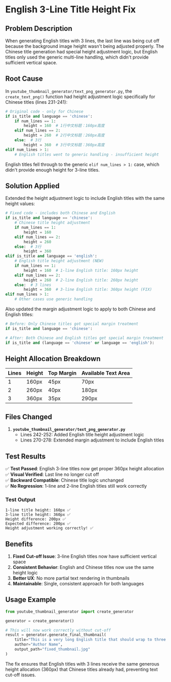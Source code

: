 # English 3-Line Title Height Fix

## Problem Description

When generating English titles with 3 lines, the last line was being cut off because the background image height wasn't being adjusted properly. The Chinese title generation had special height adjustment logic, but English titles only used the generic multi-line handling, which didn't provide sufficient vertical space.

## Root Cause

In `youtube_thumbnail_generator/text_png_generator.py`, the `create_text_png()` function had height adjustment logic specifically for Chinese titles (lines 231-241):

```python
# Original code - only for Chinese
if is_title and language == 'chinese':
    if num_lines == 1:
        height = 160  # 1行中文标题：160px高度
    elif num_lines == 2:
        height = 260  # 2行中文标题：260px高度
    else:  # 3行
        height = 360  # 3行中文标题：360px高度
elif num_lines > 1:
    # English titles went to generic handling - insufficient height
```

English titles fell through to the generic `elif num_lines > 1:` case, which didn't provide enough height for 3-line titles.

## Solution Applied

Extended the height adjustment logic to include English titles with the same height values:

```python
# Fixed code - includes both Chinese and English
if is_title and language == 'chinese':
    # Chinese title height adjustment
    if num_lines == 1:
        height = 160
    elif num_lines == 2:
        height = 260
    else:  # 3行
        height = 360
elif is_title and language == 'english':
    # English title height adjustment (NEW)
    if num_lines == 1:
        height = 160  # 1-line English title: 160px height
    elif num_lines == 2:
        height = 260  # 2-line English title: 260px height
    else:  # 3 lines
        height = 360  # 3-line English title: 360px height (FIX)
elif num_lines > 1:
    # Other cases use generic handling
```

Also updated the margin adjustment logic to apply to both Chinese and English titles:

```python
# Before: Only Chinese titles got special margin treatment
if is_title and language == 'chinese':

# After: Both Chinese and English titles get special margin treatment  
if is_title and (language == 'chinese' or language == 'english'):
```

## Height Allocation Breakdown

| Lines | Height | Top Margin | Available Text Area |
|-------|--------|------------|-------------------|
| 1     | 160px  | 45px       | 70px              |
| 2     | 260px  | 40px       | 180px             |
| 3     | 360px  | 35px       | 290px             |

## Files Changed

1. **`youtube_thumbnail_generator/text_png_generator.py`**
   - Lines 242-252: Added English title height adjustment logic
   - Lines 270-278: Extended margin adjustment to include English titles

## Test Results

✅ **Test Passed**: English 3-line titles now get proper 360px height allocation  
✅ **Visual Verified**: Last line no longer cut off  
✅ **Backward Compatible**: Chinese title logic unchanged  
✅ **No Regression**: 1-line and 2-line English titles still work correctly  

### Test Output
```
1-line title height: 160px ✅
3-line title height: 360px ✅
Height difference: 200px ✅
Expected difference: 200px ✅
Height adjustment working correctly! ✅
```

## Benefits

1. **Fixed Cut-off Issue**: 3-line English titles now have sufficient vertical space
2. **Consistent Behavior**: English and Chinese titles now use the same height logic  
3. **Better UX**: No more partial text rendering in thumbnails
4. **Maintainable**: Single, consistent approach for both languages

## Usage Example

```python
from youtube_thumbnail_generator import create_generator

generator = create_generator()

# This will now work correctly without cut-off
result = generator.generate_final_thumbnail(
    title="This is a very long English title that should wrap to three lines when rendered",
    author="Author Name", 
    output_path="fixed_thumbnail.jpg"
)
```

The fix ensures that English titles with 3 lines receive the same generous height allocation (360px) that Chinese titles already had, preventing text cut-off issues.